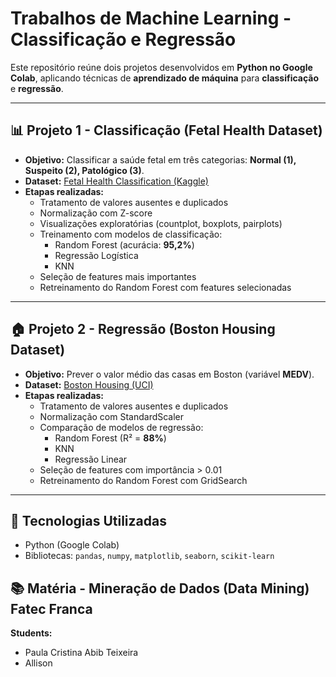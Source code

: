 # Trabalhos de Machine Learning - Classificação e Regressão

Este repositório reúne dois projetos desenvolvidos em **Python no Google Colab**, aplicando técnicas de **aprendizado de máquina** para **classificação** e **regressão**.

---

## 📊 Projeto 1 - Classificação (Fetal Health Dataset)

- **Objetivo:** Classificar a saúde fetal em três categorias: **Normal (1), Suspeito (2), Patológico (3)**.  
- **Dataset:** [Fetal Health Classification (Kaggle)](https://www.kaggle.com/datasets/andrewmvd/fetal-health-classification)  
- **Etapas realizadas:**
  - Tratamento de valores ausentes e duplicados
  - Normalização com Z-score
  - Visualizações exploratórias (countplot, boxplots, pairplots)
  - Treinamento com modelos de classificação:
    - Random Forest (acurácia: **95,2%**)
    - Regressão Logística
    - KNN
  - Seleção de features mais importantes
  - Retreinamento do Random Forest com features selecionadas

---

## 🏠 Projeto 2 - Regressão (Boston Housing Dataset)

- **Objetivo:** Prever o valor médio das casas em Boston (variável **MEDV**).  
- **Dataset:** [Boston Housing (UCI)](https://archive.ics.uci.edu/ml/machine-learning-databases/housing/housing.data)  
- **Etapas realizadas:**
  - Tratamento de valores ausentes e duplicados
  - Normalização com StandardScaler
  - Comparação de modelos de regressão:
    - Random Forest (R² = **88%**)
    - KNN
    - Regressão Linear
  - Seleção de features com importância > 0.01
  - Retreinamento do Random Forest com GridSearch

---

## 🚀 Tecnologias Utilizadas
- Python (Google Colab)
- Bibliotecas: `pandas`, `numpy`, `matplotlib`, `seaborn`, `scikit-learn`

## 📚 Matéria - Mineração de Dados (Data Mining) Fatec Franca
**Students:**  
- Paula Cristina Abib Teixeira  
- Allison
